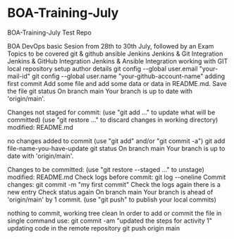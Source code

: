 # BOA-Training-July
BOA-Training-July Test Repo

BOA DevOps basic Sesion from 28th to 30th July, followed by an Exam
Topics to be covered
git & github
ansible
Jenkins
Jenkins & Git Integration
Jenkins & GitHub Integration
Jenkins & Ansible Integration
working with GIT local repository
setup author details
git config --global user.email "your-mail-id"
git config --global user.name "your-github-account-name"
adding first commit
Add some file and add some data or data in README.md. Save the file
git status
On branch main
Your branch is up to date with 'origin/main'.

Changes not staged for commit:
  (use "git add <file>..." to update what will be committed)
  (use "git restore <file>..." to discard changes in working directory)
        modified:   README.md

no changes added to commit (use "git add" and/or "git commit -a")
git add file-name-you-have-update
git status
On branch main
Your branch is up to date with 'origin/main'.

Changes to be committed:
  (use "git restore --staged <file>..." to unstage)
        modified:   README.md
Check logs before commit: git log --oneline
Commit changes: git commit -m "my first commit"
Check the logs again there is a new entry
Check status again
On branch main
Your branch is ahead of 'origin/main' by 1 commit.
  (use "git push" to publish your local commits)

nothing to commit, working tree clean
In order to add or commit the file in single command use:
git commit -am "updated the steps for activity 1"
updating code in the remote repository
git push origin main